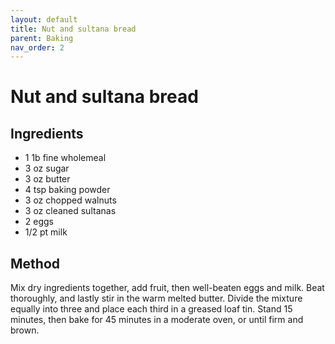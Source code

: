 ```yaml
---
layout: default
title: Nut and sultana bread
parent: Baking
nav_order: 2
---
```


# Nut and sultana bread

## Ingredients

* 1 1b fine wholemeal
* 3 oz sugar
* 3 oz butter
* 4 tsp baking powder
* 3 oz chopped walnuts
* 3 oz cleaned sultanas
* 2 eggs
* 1/2 pt milk

## Method

Mix dry ingredients together, add fruit, then well-beaten eggs and milk.
Beat thoroughly, and lastly stir in the warm melted butter. 
Divide the mixture equally into three and place each third in a greased loaf tin.
Stand 15 minutes, then bake for 45 minutes in a moderate oven, or until firm and brown.
